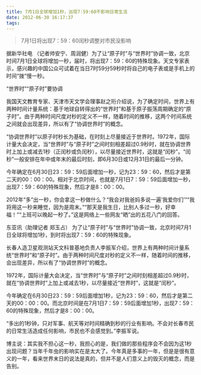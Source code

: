 ```yaml
---
title: 7月1日全球增加1秒，出现7:59:60不影响日常生活
date: 2012-06-30 16:17:37
tags:
---
```


> 7月1日将出现7：59：60闰秒调整对市民没影响

据新华社电 （记者帅安宁、周润健）为了让“原子时”与“世界时”协调一致，北京时间7月1日全球将增加一秒，届时，将出现7：59：60的特殊现象。天文专家表示，感兴趣的中国公众可试着在当日7时59分59秒时将自己的电子表或是手机上的时间“拨”慢一秒。

“世界时”“原子时”要协调

我国天文教育专家、天津市天文学会理事赵之珩介绍说，为了确定时间，世界上有两种时间计量系统：基于地球自转得出的“世界时”和基于原子振荡周期确定的“原子时”。由于两种时间尺度对秒的定义不一样，随着时间的推移，这两个时间系统之间就会出现差异，所以有了“协调世界时”的概念。

“协调世界时”以原子时秒长为基础，在时刻上尽量接近于世界时。1972年，国际计量大会决定，当“世界时”与“原子时”之间时刻相差超过0.9秒时，就在协调世界时上加上或减去1秒（正闰秒或负闰秒），以尽量接近世界时，这就是“闰秒”。“闰秒”一般安排在年中或年末的最后时刻，即6月30日或12月31日的最后一分钟。

今年确定在6月30日23：59：59后面增加一秒，记为23：59：60，然后才是第二天的00：00：00。相对于北京时间，也就是7月1日7：59：59后面增加一秒，出现7：59：60的特殊现象，然后才是8：00：00。

2012年“多”出一秒，你会拿这一秒做什么？“我会对我爸妈多说一遍‘我爱你们’”“我将用这一秒来睡觉，因为是周末。”“那天是我生日，比别人多过一秒，好幸福！”“上班可以晚起一秒了。”这是网络上一些网友“晒”出的五花八门的回答。

 

东亚讯（助理记者 郑玉占） 为了让“原子时”与“世界时”协调一致，北京时间7月1日全球将增加1秒，到时将出现7：59：60的特殊现象。

长春人造卫星观测站天文科普基地负责人李振军介绍，世界上有两种时间计量系统“世界时”和“原子时”。由于两种时间尺度对秒的定义不一样，随着时间的推移，会出现差异，所以有了“协调世界时”的概念。

1972年，国际计量大会决定，当“世界时”与“原子时”之间时刻相差超过0.9秒时，就在“协调世界时”上加上或减去1秒，以尽量接近“世界时”，这就是“闰秒”。

今年确定在6月30日23：59：59后面增加1秒，记为23：59：60，然后才是第二天的00：00：00。而北京时间是在7月1日7：59：59后面增加1秒，出现7：59：60的特殊现象，然后才是8：00：00。

“多出的1秒钟，只对军事、航天等对时间精确到秒的行业有影响。不会对长春市民的日常生活造成任何影响，市民也不会感觉到。”李振军说。

博主说：其实我不担心这一秒，我担心的是，我们做的那些程序会不会因为这1秒出现问题？当年千年虫的影响实在是太大了。今年真是多事的一年，但是是很有意义的一年，看来世界末日的说法是真的，但并不是人们意义上的毁灭的概念，而是告别。